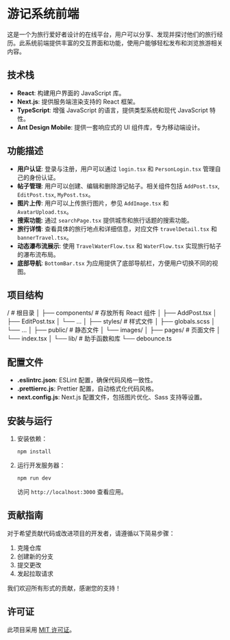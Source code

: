 # 游记系统前端

这是一个为旅行爱好者设计的在线平台，用户可以分享、发现并探讨他们的旅行经历。此系统前端提供丰富的交互界面和功能，使用户能够轻松发布和浏览旅游相关内容。

## 技术栈

- **React**: 构建用户界面的 JavaScript 库。
- **Next.js**: 提供服务端渲染支持的 React 框架。
- **TypeScript**: 增强 JavaScript 的语言，提供类型系统和现代 JavaScript 特性。
- **Ant Design Mobile**: 提供一套响应式的 UI 组件库，专为移动端设计。

## 功能描述

- **用户认证**: 登录与注册，用户可以通过 `login.tsx` 和 `PersonLogin.tsx` 管理自己的身份认证。
- **帖子管理**: 用户可以创建、编辑和删除游记帖子。相关组件包括 `AddPost.tsx`, `EditPost.tsx`, `MyPost.tsx`。
- **图片上传**: 用户可以上传旅行图片，参见 `AddImage.tsx` 和 `AvatarUpload.tsx`。
- **搜索功能**: 通过 `searchPage.tsx` 提供城市和旅行话题的搜索功能。
- **旅行详情**: 查看具体的旅行地点和详细信息，对应文件 `travelDetail.tsx` 和 `bannerTravel.tsx`。
- **动态瀑布流展示**: 使用 `TravelWaterFlow.tsx` 和 `WaterFlow.tsx` 实现旅行帖子的瀑布流布局。
- **底部导航**: `BottomBar.tsx` 为应用提供了底部导航栏，方便用户切换不同的视图。

## 项目结构

/ # 根目录
│
├── components/ # 存放所有 React 组件
│ ├── AddPost.tsx
│ ├── EditPost.tsx
│ └── ...
│
├── styles/ # 样式文件
│ ├── globals.scss
│ └── ...
│
├── public/ # 静态文件
│ └── images/
│
├── pages/ # 页面文件
│ └── index.tsx
│
└── lib/ # 助手函数和库
└── debounce.ts

## 配置文件

- **.eslintrc.json**: ESLint 配置，确保代码风格一致性。
- **.prettierrc.js**: Prettier 配置，自动格式化代码风格。
- **next.config.js**: Next.js 配置文件，包括图片优化、Sass 支持等设置。

## 安装与运行

1. 安装依赖：

   ```
   npm install
   ```

2. 运行开发服务器：

   ```
   npm run dev
   ```

   访问 `http://localhost:3000` 查看应用。

## 贡献指南

对于希望贡献代码或改进项目的开发者，请遵循以下简易步骤：

1. 克隆仓库
2. 创建新的分支
3. 提交更改
4. 发起拉取请求

我们欢迎所有形式的贡献，感谢您的支持！

## 许可证

此项目采用 [MIT 许可证](LICENSE)。
